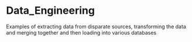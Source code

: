 # Data_Engineering
Examples of extracting data from disparate sources, transforming the data and merging together and then loading into various databases
